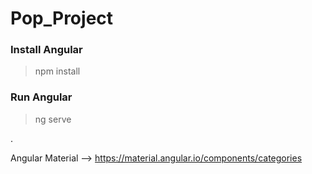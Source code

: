 # Pop_Project
### Install Angular 
> npm install
### Run Angular
> ng serve

.

Angular Material --> https://material.angular.io/components/categories
